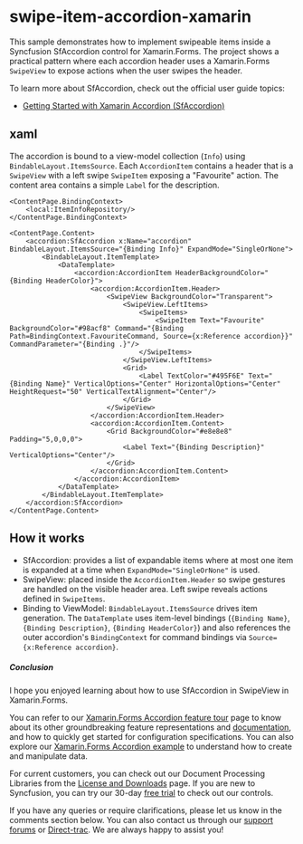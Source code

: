 # swipe-item-accordion-xamarin

This sample demonstrates how to implement swipeable items inside a Syncfusion SfAccordion control for Xamarin.Forms. The project shows a practical pattern where each accordion header uses a Xamarin.Forms `SwipeView` to expose actions when the user swipes the header. 

To learn more about SfAccordion, check out the official user guide topics:

- [Getting Started with Xamarin Accordion (SfAccordion)](https://help.syncfusion.com/xamarin/accordion/getting-started)



## xaml
The accordion is bound to a view-model collection (`Info`) using `BindableLayout.ItemsSource`. Each `AccordionItem` contains a header that is a `SwipeView` with a left swipe `SwipeItem` exposing a "Favourite" action. The content area contains a simple `Label` for the description. 

```
<ContentPage.BindingContext>
    <local:ItemInfoRepository/>
</ContentPage.BindingContext>

<ContentPage.Content>
    <accordion:SfAccordion x:Name="accordion" BindableLayout.ItemsSource="{Binding Info}" ExpandMode="SingleOrNone">
        <BindableLayout.ItemTemplate>
            <DataTemplate>
                <accordion:AccordionItem HeaderBackgroundColor="{Binding HeaderColor}">
                    <accordion:AccordionItem.Header>
                        <SwipeView BackgroundColor="Transparent">
                            <SwipeView.LeftItems>
                                <SwipeItems>
                                    <SwipeItem Text="Favourite" BackgroundColor="#98acf8" Command="{Binding Path=BindingContext.FavouriteCommand, Source={x:Reference accordion}}" CommandParameter="{Binding .}"/>
                                </SwipeItems>
                            </SwipeView.LeftItems>
                            <Grid>
                                <Label TextColor="#495F6E" Text="{Binding Name}" VerticalOptions="Center" HorizontalOptions="Center" HeightRequest="50" VerticalTextAlignment="Center"/>
                            </Grid>
                        </SwipeView>
                    </accordion:AccordionItem.Header>
                    <accordion:AccordionItem.Content>
                        <Grid BackgroundColor="#e8e8e8" Padding="5,0,0,0">
                            <Label Text="{Binding Description}" VerticalOptions="Center"/>
                        </Grid>
                    </accordion:AccordionItem.Content>
                </accordion:AccordionItem>
            </DataTemplate>
        </BindableLayout.ItemTemplate>
    </accordion:SfAccordion>
</ContentPage.Content>
```

## How it works
- SfAccordion: provides a list of expandable items where at most one item is expanded at a time when `ExpandMode="SingleOrNone"` is used.
- SwipeView: placed inside the `AccordionItem.Header` so swipe gestures are handled on the visible header area. Left swipe reveals actions defined in `SwipeItems`.
- Binding to ViewModel: `BindableLayout.ItemsSource` drives item generation. The `DataTemplate` uses item-level bindings (`{Binding Name}`, `{Binding Description}`, `{Binding HeaderColor}`) and also references the outer accordion's `BindingContext` for command bindings via `Source={x:Reference accordion}`.


##### Conclusion
I hope you enjoyed learning about how to use SfAccordion in SwipeView in Xamarin.Forms.

You can refer to our  [Xamarin.Forms Accordion feature tour](https://www.syncfusion.com/xamarin-ui-controls/xamarin-accordion) page to know about its other groundbreaking feature representations and [documentation](https://help.syncfusion.com/xamarin/accordion/getting-started), and how to quickly get started for configuration specifications. You can also explore our [Xamarin.Forms Accordion example](https://www.syncfusion.com/demos/xamarin) to understand how to create and manipulate data.

For current customers, you can check out our Document Processing Libraries from the [License and Downloads](https://www.syncfusion.com/account/login) page. If you are new to Syncfusion, you can try our 30-day [free trial](https://www.syncfusion.com/downloads) to check out our controls.

If you have any queries or require clarifications, please let us know in the comments section below. You can also contact us through our [support forums](https://www.syncfusion.com/forums) or [Direct-trac](https://support.syncfusion.com/create). We are always happy to assist you!
